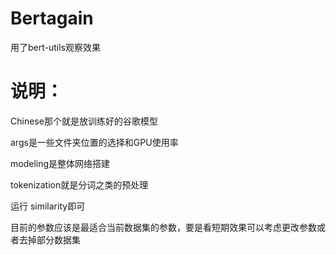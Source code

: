 # Bertagain
用了bert-utils观察效果
# 说明：
Chinese那个就是放训练好的谷歌模型

args是一些文件夹位置的选择和GPU使用率

modeling是整体网络搭建

tokenization就是分词之类的预处理

运行 similarity即可

目前的参数应该是最适合当前数据集的参数，要是看短期效果可以考虑更改参数或者去掉部分数据集
